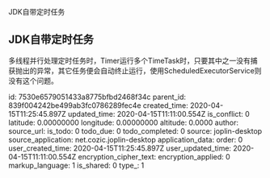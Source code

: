 JDK自带定时任务

## JDK自带定时任务

多线程并行处理定时任务时，Timer运行多个TimeTask时，只要其中之一没有捕获抛出的异常，其它任务便会自动终止运行，使用ScheduledExecutorService则没有这个问题。

id: 7530e6579051433a8775bfbd2468f34c
parent_id: 839f004242be499ab3fc0786289fec4e
created_time: 2020-04-15T11:25:45.897Z
updated_time: 2020-04-15T11:11:00.554Z
is_conflict: 0
latitude: 0.00000000
longitude: 0.00000000
altitude: 0.0000
author: 
source_url: 
is_todo: 0
todo_due: 0
todo_completed: 0
source: joplin-desktop
source_application: net.cozic.joplin-desktop
application_data: 
order: 0
user_created_time: 2020-04-15T11:25:45.897Z
user_updated_time: 2020-04-15T11:11:00.554Z
encryption_cipher_text: 
encryption_applied: 0
markup_language: 1
is_shared: 0
type_: 1